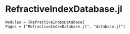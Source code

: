 # RefractiveIndexDatabase.jl

```@autodocs
Modules = [RefractiveIndexDatabase]
Pages = ["RefractiveIndexDatabase.jl", "database.jl"]
```
